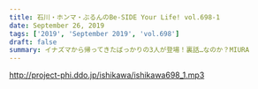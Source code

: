 ```yaml
---
title: 石川・ホンマ・ぶるんのBe-SIDE Your Life! vol.698-1
date: September 26, 2019
tags: ['2019', 'September 2019', 'vol.698']
draft: false
summary: イナズマから帰ってきたばっかりの3人が登場！裏話…なのか？MIURA
---
```


http://project-phi.ddo.jp/ishikawa/ishikawa698_1.mp3